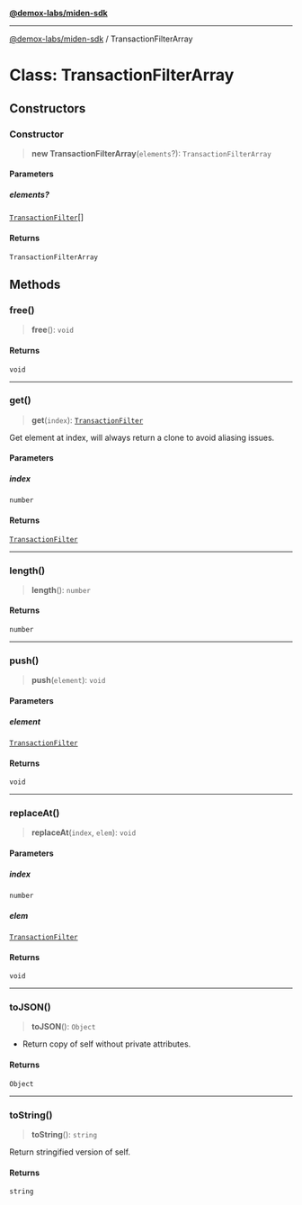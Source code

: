 [**@demox-labs/miden-sdk**](../README.md)

***

[@demox-labs/miden-sdk](../README.md) / TransactionFilterArray

# Class: TransactionFilterArray

## Constructors

### Constructor

> **new TransactionFilterArray**(`elements`?): `TransactionFilterArray`

#### Parameters

##### elements?

[`TransactionFilter`](TransactionFilter.md)[]

#### Returns

`TransactionFilterArray`

## Methods

### free()

> **free**(): `void`

#### Returns

`void`

***

### get()

> **get**(`index`): [`TransactionFilter`](TransactionFilter.md)

Get element at index, will always return a clone to avoid aliasing issues.

#### Parameters

##### index

`number`

#### Returns

[`TransactionFilter`](TransactionFilter.md)

***

### length()

> **length**(): `number`

#### Returns

`number`

***

### push()

> **push**(`element`): `void`

#### Parameters

##### element

[`TransactionFilter`](TransactionFilter.md)

#### Returns

`void`

***

### replaceAt()

> **replaceAt**(`index`, `elem`): `void`

#### Parameters

##### index

`number`

##### elem

[`TransactionFilter`](TransactionFilter.md)

#### Returns

`void`

***

### toJSON()

> **toJSON**(): `Object`

* Return copy of self without private attributes.

#### Returns

`Object`

***

### toString()

> **toString**(): `string`

Return stringified version of self.

#### Returns

`string`
